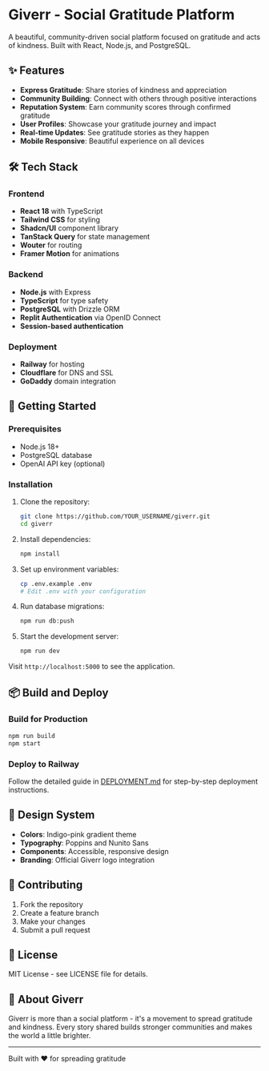 # Giverr - Social Gratitude Platform

A beautiful, community-driven social platform focused on gratitude and acts of kindness. Built with React, Node.js, and PostgreSQL.

## ✨ Features

- **Express Gratitude**: Share stories of kindness and appreciation
- **Community Building**: Connect with others through positive interactions
- **Reputation System**: Earn community scores through confirmed gratitude
- **User Profiles**: Showcase your gratitude journey and impact
- **Real-time Updates**: See gratitude stories as they happen
- **Mobile Responsive**: Beautiful experience on all devices

## 🛠️ Tech Stack

### Frontend
- **React 18** with TypeScript
- **Tailwind CSS** for styling
- **Shadcn/UI** component library
- **TanStack Query** for state management
- **Wouter** for routing
- **Framer Motion** for animations

### Backend
- **Node.js** with Express
- **TypeScript** for type safety
- **PostgreSQL** with Drizzle ORM
- **Replit Authentication** via OpenID Connect
- **Session-based authentication**

### Deployment
- **Railway** for hosting
- **Cloudflare** for DNS and SSL
- **GoDaddy** domain integration

## 🚀 Getting Started

### Prerequisites
- Node.js 18+
- PostgreSQL database
- OpenAI API key (optional)

### Installation

1. Clone the repository:
   ```bash
   git clone https://github.com/YOUR_USERNAME/giverr.git
   cd giverr
   ```

2. Install dependencies:
   ```bash
   npm install
   ```

3. Set up environment variables:
   ```bash
   cp .env.example .env
   # Edit .env with your configuration
   ```

4. Run database migrations:
   ```bash
   npm run db:push
   ```

5. Start the development server:
   ```bash
   npm run dev
   ```

Visit `http://localhost:5000` to see the application.

## 📦 Build and Deploy

### Build for Production
```bash
npm run build
npm start
```

### Deploy to Railway
Follow the detailed guide in [DEPLOYMENT.md](./DEPLOYMENT.md) for step-by-step deployment instructions.

## 🎨 Design System

- **Colors**: Indigo-pink gradient theme
- **Typography**: Poppins and Nunito Sans
- **Components**: Accessible, responsive design
- **Branding**: Official Giverr logo integration

## 🤝 Contributing

1. Fork the repository
2. Create a feature branch
3. Make your changes
4. Submit a pull request

## 📄 License

MIT License - see LICENSE file for details.

## 🌟 About Giverr

Giverr is more than a social platform - it's a movement to spread gratitude and kindness. Every story shared builds stronger communities and makes the world a little brighter.

---

Built with ❤️ for spreading gratitude